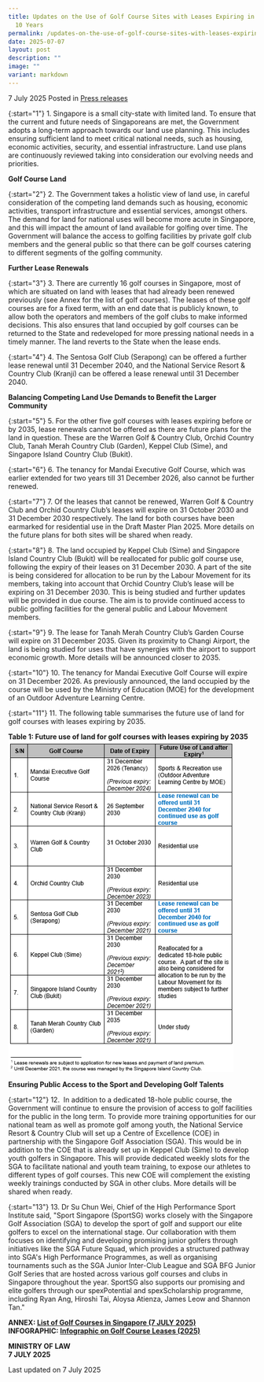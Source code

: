 ```yaml
---
title: Updates on the Use of Golf Course Sites with Leases Expiring in the Next
  10 Years
permalink: /updates-on-the-use-of-golf-course-sites-with-leases-expiring-in-the-next-10-years/
date: 2025-07-07
layout: post
description: ""
image: ""
variant: markdown
---
```

7 July 2025 Posted in [Press releases](/news/press-releases)

{:start="1"}
1.&nbsp;Singapore is a small city-state with limited land. To ensure that the current and future needs of Singaporeans are met, the Government adopts a long-term approach towards our land use planning. This includes ensuring sufficient land to meet critical national needs, such as housing, economic activities, security, and essential infrastructure. Land use plans are continuously reviewed taking into consideration our evolving needs and priorities.

**Golf Course Land**

{:start="2"}
2.&nbsp;The Government takes a holistic view of land use, in careful consideration of the competing land demands such as housing, economic activities, transport infrastructure and essential services, amongst others. The demand for land for national uses will become more acute in Singapore, and this will impact the amount of land available for golfing over time. The Government will balance the access to golfing facilities by private golf club members and the general public so that there can be golf courses catering to different segments of the golfing community.

**Further Lease Renewals**

{:start="3"}
3.&nbsp;There are currently 16 golf courses in Singapore, most of which are situated on land with leases that had already been renewed previously (see Annex for the list of golf courses). The leases of these golf courses are for a fixed term, with an end date that is publicly known, to allow both the operators and members of the golf clubs to make informed decisions. This also ensures that land occupied by golf courses can be returned to the State and redeveloped for more pressing national needs in a timely manner. The land reverts to the State when the lease ends.

{:start="4"}
4.&nbsp;The Sentosa Golf Club (Serapong) can be offered a further lease renewal until 31 December 2040, and the National Service Resort &amp; Country Club (Kranji) can be offered a lease renewal until 31 December 2040.

**Balancing Competing Land Use Demands to Benefit the Larger Community**

{:start="5"}
5.&nbsp;For the other five golf courses with leases expiring before or by 2035, lease renewals cannot be offered as there are future plans for the land in question. These are the Warren Golf &amp; Country Club, Orchid Country Club, Tanah Merah Country Club (Garden), Keppel Club (Sime), and Singapore Island Country Club (Bukit).

{:start="6"}
6.&nbsp;The tenancy for Mandai Executive Golf Course, which was earlier extended for two years till 31 December 2026, also cannot be further renewed.

{:start="7"}
7.&nbsp;Of the leases that cannot be renewed, Warren Golf &amp; Country Club and Orchid Country Club’s leases will expire on 31 October 2030 and 31 December 2030 respectively. The land for both courses have been earmarked for residential use in the Draft Master Plan 2025. More details on the future plans for both sites will be shared when ready.

{:start="8"}
8.&nbsp;The land occupied by Keppel Club (Sime) and Singapore Island Country Club (Bukit) will be reallocated for public golf course use, following the expiry of their leases on 31 December 2030. A part of the site is being considered for allocation to be run by the Labour Movement for its members, taking into account that Orchid Country Club’s lease will be expiring on 31 December 2030. This is being studied and further updates will be provided in due course. The aim is to provide continued access to public golfing facilities for the general public and Labour Movement members.

{:start="9"}
9.&nbsp;The lease for Tanah Merah Country Club’s Garden Course will expire on 31 December 2035. Given its proximity to Changi Airport, the land is being studied for uses that have synergies with the airport to support economic growth. More details will be announced closer to 2035.

{:start="10"}
10.&nbsp;The tenancy for Mandai Executive Golf Course will expire on 31 December 2026. As previously announced, the land occupied by the course will be used by the Ministry of Education (MOE) for the development of an Outdoor Adventure Learning Centre.

{:start="11"}
11.&nbsp;The following table summarises the future use of land for golf courses with leases expiring by 2035.

**Table 1: Future use of land for golf courses with leases expiring by 2035**
![](/images/Table_for_golf_press_release_2025.png)

**Ensuring Public Access to the Sport and Developing Golf Talents**

{:start="12"}
12.&nbsp; In addition to a dedicated 18-hole public course, the Government will continue to ensure the provision of access to golf facilities for the public in the long term. To provide more training opportunities for our national team as well as promote golf among youth, the National Service Resort &amp; Country Club will set up a Centre of Excellence (COE) in partnership with the Singapore Golf Association (SGA). This would be in addition to the COE that is already set up in Keppel Club (Sime) to develop youth golfers in Singapore. This will provide dedicated weekly slots for the SGA to facilitate national and youth team training, to expose our athletes to different types of golf courses. This new COE will complement the existing weekly trainings conducted by SGA in other clubs. More details will be shared when ready.

{:start="13"}
13.&nbsp;Dr Su Chun Wei, Chief of the High Performance Sport Institute said, "Sport Singapore (SportSG) works closely with the Singapore Golf Association (SGA) to develop the sport of golf and support our elite golfers to excel on the international stage. Our collaboration with them focuses on identifying and developing promising junior golfers through initiatives like the SGA Future Squad, which provides a structured pathway into SGA's High Performance Programmes, as well as organising tournaments such as the SGA Junior Inter-Club League and SGA BFG Junior Golf Series that are hosted across various golf courses and clubs in Singapore throughout the year. SportSG also supports our promising and elite golfers through our spexPotential and spexScholarship programme, including Ryan Ang, Hiroshi Tai, Aloysa Atienza, James Leow and Shannon Tan."


**ANNEX: [List of Golf Courses in Singapore (7 JULY 2025)](/files/Annex__List_of_Golf_Courses_in_Singapore__7_July_2025_.pdf)<br>
INFOGRAPHIC: [Infographic on Golf Course Leases (2025)](/files/news/press-releases/Infographic_on_golf_course_leases__2025_.pdf)**

<b>MINISTRY OF LAW</b><br>
<b>7 JULY 2025</b>

<p class="right-side-updated">Last updated on 7 July 2025</p>